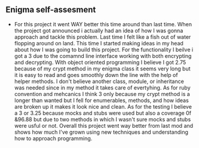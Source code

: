 ## Enigma self-assesment

- For this project it went WAY better this time around than last time. When the project got announced i actually had an idea of how I was gonna approach and tackle this problem. Last time I felt like a fish out of water flopping around on land. This time I started making ideas in my head about how I was going to build this project. For the functionality I beilve i got a 3 due to the comamnd line interface working with both encrypting and decrypting. With object oriented programming I believe I got 2.75 because of my crypt method in my enigma class it seems very long but it is easy to read and goes smoothly down the line with the help of helper methods. I don't believe another class, module, or inheritance was needed since in my method it takes care of evertyhing. As for ruby convention and mehcanics I think 3 only because my crypt method is a longer than wanted but I fell for enumerables, methods, and how ideas are broken up it makes it look nice and clean. As for the testing I believe a 3 or 3.25 because mocks and stubs were used but also a coverage 0f &96.88 but due to two methods in which I wasn't sure mocks and stubs were usful or not. Overall this project went way better from last mod and shows how much I've grown using new techniques and understanding how to approach programming.